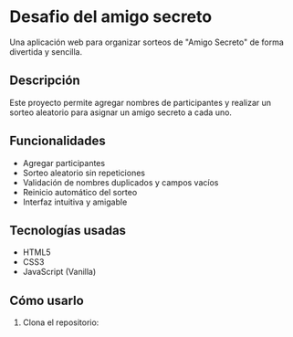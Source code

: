 #  Desafio del amigo secreto

Una aplicación web para organizar sorteos de "Amigo Secreto" de forma divertida y sencilla.

##  Descripción

Este proyecto permite agregar nombres de participantes y realizar un sorteo aleatorio para asignar un amigo secreto a cada uno. 

##  Funcionalidades

-  Agregar participantes
-  Sorteo aleatorio sin repeticiones
-  Validación de nombres duplicados y campos vacíos
-  Reinicio automático del sorteo
-  Interfaz intuitiva y amigable

##  Tecnologías usadas

- HTML5
- CSS3
- JavaScript (Vanilla)

##  Cómo usarlo

1. Clona el repositorio:
   ```bash
